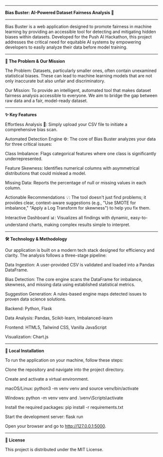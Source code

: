 _____________________________________________________
**Bias Buster: AI-Powered Dataset Fairness Analysis 🤖**
_____________________________________________________

Bias Buster is a web application designed to promote fairness in machine learning by providing an accessible tool for detecting and mitigating hidden biases within datasets. Developed for the Push AI Hackathon, this project addresses the critical need for equitable AI systems by empowering developers to easily analyze their data before model training.
____________________________________________________________________________________________________________

**🎯 The Problem & Our Mission**

The Problem: Datasets, particularly smaller ones, often contain unexamined statistical biases. These can lead to machine learning models that are not only inaccurate but also unfair and discriminatory.

Our Mission: To provide an intelligent, automated tool that makes dataset fairness analysis accessible to everyone. We aim to bridge the gap between raw data and a fair, model-ready dataset.
____________________________________________________________________________________________________________

**✨ Key Features**

Effortless Analysis 🚀: Simply upload your CSV file to initiate a comprehensive bias scan.

Automated Detection Engine ⚙️: The core of Bias Buster analyzes your data for three critical issues:

Class Imbalance: Flags categorical features where one class is significantly underrepresented.

Feature Skewness: Identifies numerical columns with asymmetrical distributions that could mislead a model.

Missing Data: Reports the percentage of null or missing values in each column.

Actionable Recommendations 💡: The tool doesn't just find problems; it provides clear, context-aware suggestions (e.g., "Use SMOTE for imbalance," "Apply a Log Transform for skewness") to help you fix them.

Interactive Dashboard 📊: Visualizes all findings with dynamic, easy-to-understand charts, making complex results simple to interpret.
____________________________________________________________________________________________

**🛠️ Technology & Methodology**

Our application is built on a modern tech stack designed for efficiency and clarity. The analysis follows a three-stage pipeline:

Data Ingestion: A user-provided CSV is validated and loaded into a Pandas DataFrame.

Bias Detection: The core engine scans the DataFrame for imbalance, skewness, and missing data using established statistical metrics.

Suggestion Generation: A rules-based engine maps detected issues to proven data science solutions.

Backend: Python, Flask

Data Analysis: Pandas, Scikit-learn, Imbalanced-learn

Frontend: HTML5, Tailwind CSS, Vanilla JavaScript

Visualization: Chart.js
________________________________________________________________________________________________

**🚀 Local Installation**

To run the application on your machine, follow these steps:

Clone the repository and navigate into the project directory.

Create and activate a virtual environment.

macOS/Linux: python3 -m venv venv and source venv/bin/activate

Windows: python -m venv venv and .\venv\Scripts\activate

Install the required packages: pip install -r requirements.txt

Start the development server: flask run

Open your browser and go to http://127.0.0.1:5000.
________________________________________________________________________________________________

**📄 License**

This project is distributed under the MIT License.
